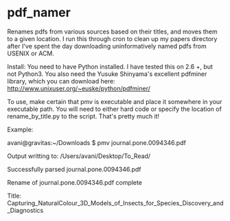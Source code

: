 pdf_namer
=========

Renames pdfs from various sources based on their titles, and moves them to a given location.  I run this through cron to clean up my papers directory after I've spent the day downloading uninformatively named pdfs from USENIX or ACM.

Install:
You need to have Python installed. I have tested this on 2.6 +, but not Python3.
You also need the Yusuke Shinyama's excellent pdfminer library, which you can
download here: http://www.unixuser.org/~euske/python/pdfminer/

To use, make certain that pmv is executable and place it somewhere in your
executable path.  You will need to either hard code or specify the location of
rename_by_title.py to the script.  That's pretty much it!

Example:

avani@gravitas:~/Downloads $ pmv journal.pone.0094346.pdf

Output writting to: /Users/avani/Desktop/To_Read/

Successfully parsed journal.pone.0094346.pdf

Rename of journal.pone.0094346.pdf complete

Title:
Capturing_NaturalColour_3D_Models_of_Insects_for_Species_Discovery_and_Diagnostics
